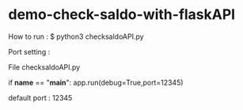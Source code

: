 # demo-check-saldo-with-flaskAPI

How to run :
$ python3 checksaldoAPI.py

Port setting :
 
File checksaldoAPI.py

if __name__ == "__main__":
     app.run(debug=True,port=12345)
    
default port : 12345
